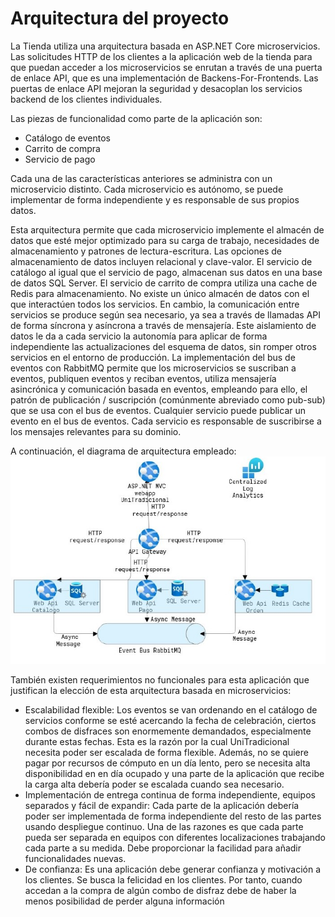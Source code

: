 # Arquitectura del proyecto

La Tienda utiliza una arquitectura basada en ASP.NET Core microservicios. Las solicitudes HTTP de los clientes a la aplicación web de la tienda para que puedan acceder a los microservicios se enrutan a través de una puerta de enlace API, que es una implementación de Backens-For-Frontends. Las puertas de enlace API mejoran la seguridad y desacoplan los servicios backend de los clientes individuales. 

Las piezas de funcionalidad como parte de la aplicación son:

- Catálogo de eventos
- Carrito de compra
- Servicio de pago

Cada una de las características anteriores se administra con un microservicio distinto. Cada microservicio es autónomo, se puede implementar de forma independiente y es responsable de sus propios datos.

Esta arquitectura permite que cada microservicio implemente el almacén de datos que esté mejor optimizado para su carga de trabajo, necesidades de almacenamiento y patrones de lectura-escritura. Las opciones de almacenamiento de datos incluyen relacional y clave-valor.
El servicio de catálogo al igual que el servicio de pago, almacenan sus datos en una base de datos SQL Server. El servicio de carrito de compra utiliza una cache de Redis para almacenamiento. No existe un único almacén de datos con el que interactúen todos los servicios. En cambio, la comunicación entre servicios se produce según sea necesario, ya sea a través de llamadas API de forma síncrona y asíncrona a través de mensajería. Este aislamiento de datos le da a cada servicio la autonomía para aplicar de forma independiente las actualizaciones del esquema de datos, sin romper otros servicios en el entorno de producción.
La implementación del bus de eventos con RabbitMQ permite que los microservicios se suscriban a eventos, publiquen eventos y reciban eventos, utiliza  mensajería asincrónica y comunicación basada en eventos, empleando para ello, el patrón de publicación / suscripción (comúnmente abreviado como pub-sub) que se usa con el bus de eventos. Cualquier servicio puede publicar un evento en el bus de eventos. Cada servicio es responsable de suscribirse a los mensajes relevantes para su dominio. 

A continuación, el diagrama de arquitectura empleado:
![Arquitectura](./img/Arquitectura.png)

También existen requerimientos no funcionales para esta aplicación que justifican la elección de esta arquitectura basada en microservicios:

- Escalabilidad flexible: Los eventos se van ordenando en el catálogo de servicios conforme se esté acercando la fecha de celebración, ciertos combos de disfraces son enormemente demandados, especialmente durante estas fechas. Esta es la razón por la cual UniTradicional necesita poder ser escalada de forma flexible.
Además, no se quiere pagar por recursos de cómputo en un día lento, pero se necesita alta disponibilidad en en día ocupado y una parte de la aplicación que recibe la carga alta debería poder se escalada cuando sea necesario.
- Implementación de entrega continua de forma independiente, equipos separados y fácil de expandir: Cada parte de la aplicación debería poder ser implementada de forma independiente del resto de las partes usando despliegue continuo. Una de las razones es que cada parte pueda ser separada en equipos con diferentes localizaciones trabajando cada parte a su medida. Debe proporcionar la facilidad para añadir funcionalidades nuevas.
- De confianza: Es una aplicación debe generar confianza y motivación a los clientes. Se busca la felicidad en los clientes. Por tanto, cuando accedan a la compra de algún combo de disfraz debe de haber la menos posibilidad de perder alguna información


